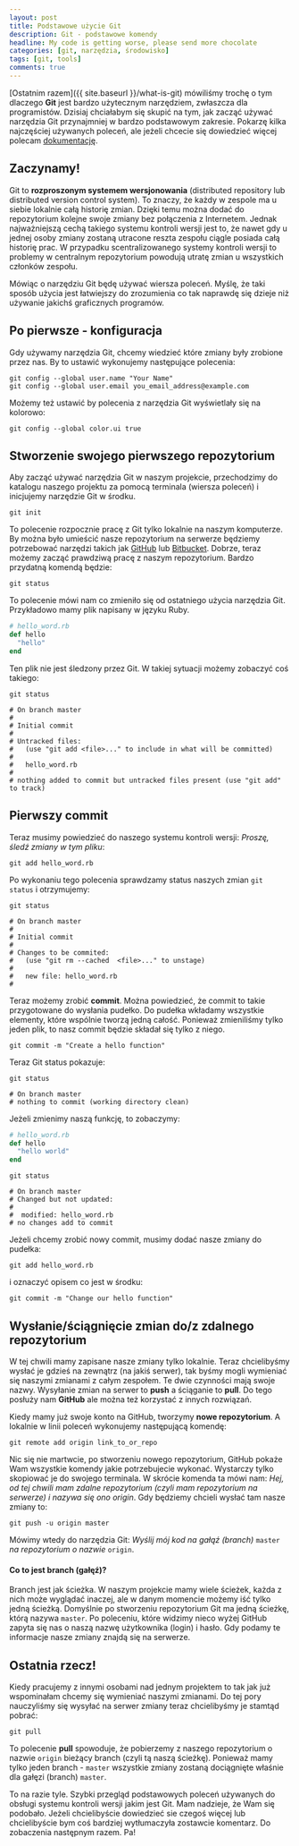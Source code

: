 ```yaml
---
layout: post
title: Podstawowe użycie Git
description: Git - podstawowe komendy
headline: My code is getting worse, please send more chocolate
categories: [git, narzędzia, środowisko]
tags: [git, tools]
comments: true
---
```


[Ostatnim razem]({{ site.baseurl }}/what-is-git) mówiliśmy trochę o tym dlaczego **Git** jest bardzo użytecznym narzędziem, zwłaszcza dla programistów. Dzisiaj chciałabym się skupić na tym, jak zacząć używać narzędzia Git przynajmniej w bardzo podstawowym zakresie. Pokarzę kilka najczęściej używanych poleceń, ale jeżeli chcecie się dowiedzieć więcej polecam [dokumentację](https://git-scm.com/documentation).

## Zaczynamy!

Git to **rozproszonym systemem wersjonowania** (distributed repository lub distributed version control system). To znaczy, że każdy w zespole ma u siebie lokalnie całą historię zmian. Dzięki temu można dodać do repozytorium kolejne swoje zmiany bez połączenia z Internetem. Jednak najważniejszą cechą takiego systemu kontroli wersji jest to, że nawet gdy u jednej osoby zmiany zostaną utracone reszta zespołu ciągle posiada całą historię prac. W przypadku scentralizowanego systemy kontroli wersji to problemy w centralnym repozytorium powodują utratę zmian u wszystkich członków zespołu.

Mówiąc o narzędziu Git będę używać wiersza poleceń. Myślę, że taki sposób użycia jest łatwiejszy do zrozumienia co tak naprawdę się dzieje niż używanie jakichś graficznych programów.

## Po pierwsze - konfiguracja

Gdy używamy narzędzia Git, chcemy wiedzieć które zmiany były zrobione przez nas. By to ustawić wykonujemy następujące polecenia:

```
git config --global user.name "Your Name"
git config --global user.email you_email_address@example.com
```

Możemy też ustawić by polecenia z narzędzia Git wyświetlały się na kolorowo:

```
git config --global color.ui true
```

## Stworzenie swojego pierwszego repozytorium

Aby zacząć używać narzędzia Git w naszym projekcie, przechodzimy do katalogu naszego projektu za pomocą terminala (wiersza poleceń) i inicjujemy narzędzie Git w środku.

```
git init
```

To polecenie rozpocznie pracę z Git tylko lokalnie na naszym komputerze. By można było umieścić nasze repozytorium na serwerze będziemy potrzebować narzędzi takich jak [GitHub](https://github.com) lub [Bitbucket](https://bitbucket.org). Dobrze, teraz możemy zacząć prawdziwą pracę z naszym repozytorium. Bardzo przydatną komendą będzie:

```
git status
```

To polecenie mówi nam co zmieniło się od ostatniego użycia narzędzia Git. Przykładowo mamy plik napisany w języku Ruby.

```ruby
# hello_word.rb
def hello
  "hello"
end
```

Ten plik nie jest śledzony przez Git. W takiej sytuacji możemy zobaczyć coś takiego:

```
git status

# On branch master
#
# Initial commit
#
# Untracked files:
#   (use "git add <file>..." to include in what will be committed)
#
#   hello_word.rb
#
# nothing added to commit but untracked files present (use "git add" to track)
```

## Pierwszy commit

Teraz musimy powiedzieć do naszego systemu kontroli wersji: *Proszę, śledź zmiany w tym pliku*:

```
git add hello_word.rb
```

Po wykonaniu tego polecenia sprawdzamy status naszych zmian `git status` i otrzymujemy:

```
git status

# On branch master
#
# Initial commit
#
# Changes to be commited:
#   (use "git rm --cached  <file>..." to unstage)
#
#   new file: hello_word.rb
#
```

Teraz możemy zrobić **commit**. Można powiedzieć, że commit to takie przygotowane do wysłania pudełko. Do pudełka wkładamy wszystkie elementy, które wspólnie tworzą jedną całość. Ponieważ zmieniliśmy tylko jeden plik, to nasz commit będzie składał się tylko z niego.

```
git commit -m "Create a hello function"
```

Teraz Git status pokazuje:

```
git status

# On branch master
# nothing to commit (working directory clean)
```

Jeżeli zmienimy naszą funkcję, to zobaczymy:

```ruby
# hello_word.rb
def hello
  "hello world"
end
```

```
git status

# On branch master
# Changed but not updated:
#
#  modified: hello_word.rb
# no changes add to commit
```

Jeżeli chcemy zrobić nowy commit, musimy dodać nasze zmiany do pudełka:

```
git add hello_word.rb
```

i oznaczyć opisem co jest w środku:

```
git commit -m "Change our hello function"
```

## Wysłanie/ściągnięcie zmian do/z zdalnego repozytorium

W tej chwili mamy zapisane nasze zmiany tylko lokalnie. Teraz chcielibyśmy wysłać je gdzieś na zewnątrz (na jakiś serwer), tak byśmy mogli wymieniać się naszymi zmianami z całym zespołem. Te dwie czynności mają swoje nazwy. Wysyłanie zmian na serwer to **push** a ściąganie to **pull**. Do tego posłuży nam **GitHub** ale można też korzystać z innych rozwiązań.

Kiedy mamy już swoje konto na GitHub, tworzymy **nowe repozytorium**. A lokalnie w linii poleceń wykonujemy następującą komendę:

```
git remote add origin link_to_or_repo
```

Nic się nie martwcie, po stworzeniu nowego repozytorium, GitHub pokaże Wam wszystkie komendy jakie potrzebujecie wykonać. Wystarczy tylko skopiować je do swojego terminala. W skrócie komenda ta mówi nam: *Hej, od tej chwili mam zdalne repozytorium (czyli mam repozytorium na serwerze) i nazywa się ono origin*. Gdy będziemy chcieli wysłać tam nasze zmiany to:

```
git push -u origin master
```

Mówimy wtedy do narzędzia Git: *Wyślij mój kod na gałąź (branch)* `master` *na repozytorium o nazwie* `origin`.

#### Co to jest branch (gałęź)?

Branch jest jak ścieżka. W naszym projekcie mamy wiele ścieżek, każda z nich może wyglądać inaczej, ale w danym momencie możemy iść tylko jedną ścieżką. Domyślnie po stworzeniu repozytorium Git ma jedną ścieżkę, którą nazywa `master`. Po poleceniu, które widzimy nieco wyżej GitHub zapyta się nas o naszą nazwę użytkownika (login) i hasło. Gdy podamy te informacje nasze zmiany znajdą się na serwerze.

## Ostatnia rzecz!

Kiedy pracujemy z innymi osobami nad jednym projektem to tak jak już wspominałam chcemy się wymieniać naszymi zmianami. Do tej pory nauczyliśmy się wysyłać na serwer zmiany teraz chcielibyśmy je stamtąd pobrać:

```
git pull
```

To polecenie **pull** spowoduje, że pobierzemy z naszego repozytorium o nazwie `origin` bieżący branch (czyli tą naszą ścieżkę). Ponieważ mamy tylko jeden branch - `master` wszystkie zmiany zostaną dociągnięte właśnie dla gałęzi (branch) `master`.

To na razie tyle. Szybki przegląd podstawowych poleceń używanych do obsługi systemu kontroli wersji jakim jest Git. Mam nadzieje, że Wam się podobało. Jeżeli chcielibyście dowiedzieć sie czegoś więcej lub chcielibyście bym coś bardziej wytłumaczyła zostawcie komentarz. Do zobaczenia następnym razem. Pa!

